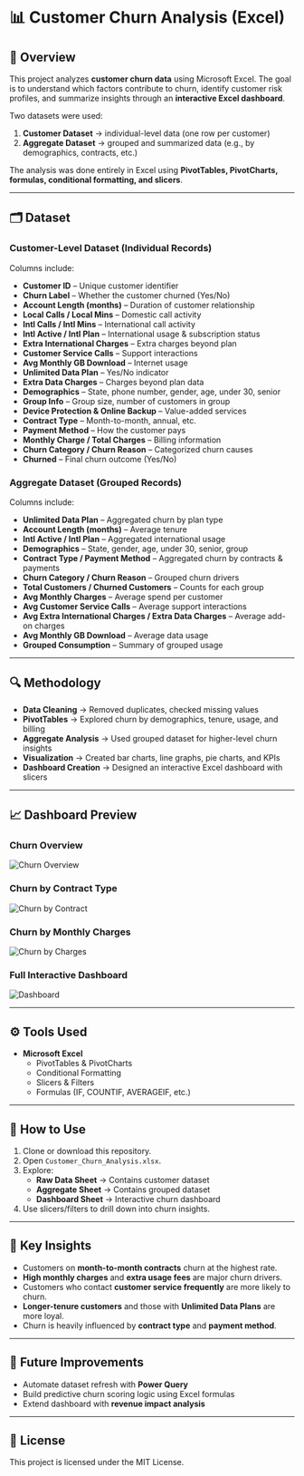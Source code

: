 # 📊 Customer Churn Analysis (Excel)  

## 📌 Overview  
This project analyzes **customer churn data** using Microsoft Excel. The goal is to understand which factors contribute to churn, identify customer risk profiles, and summarize insights through an **interactive Excel dashboard**.  

Two datasets were used:  
1. **Customer Dataset** → individual-level data (one row per customer)  
2. **Aggregate Dataset** → grouped and summarized data (e.g., by demographics, contracts, etc.)  

The analysis was done entirely in Excel using **PivotTables, PivotCharts, formulas, conditional formatting, and slicers**.  

---

## 🗂 Dataset  

### Customer-Level Dataset (Individual Records)  
Columns include:  
- **Customer ID** – Unique customer identifier  
- **Churn Label** – Whether the customer churned (Yes/No)  
- **Account Length (months)** – Duration of customer relationship  
- **Local Calls / Local Mins** – Domestic call activity  
- **Intl Calls / Intl Mins** – International call activity  
- **Intl Active / Intl Plan** – International usage & subscription status  
- **Extra International Charges** – Extra charges beyond plan  
- **Customer Service Calls** – Support interactions  
- **Avg Monthly GB Download** – Internet usage  
- **Unlimited Data Plan** – Yes/No indicator  
- **Extra Data Charges** – Charges beyond plan data  
- **Demographics** – State, phone number, gender, age, under 30, senior  
- **Group Info** – Group size, number of customers in group  
- **Device Protection & Online Backup** – Value-added services  
- **Contract Type** – Month-to-month, annual, etc.  
- **Payment Method** – How the customer pays  
- **Monthly Charge / Total Charges** – Billing information  
- **Churn Category / Churn Reason** – Categorized churn causes  
- **Churned** – Final churn outcome (Yes/No)  

### Aggregate Dataset (Grouped Records)  
Columns include:  
- **Unlimited Data Plan** – Aggregated churn by plan type  
- **Account Length (months)** – Average tenure  
- **Intl Active / Intl Plan** – Aggregated international usage  
- **Demographics** – State, gender, age, under 30, senior, group  
- **Contract Type / Payment Method** – Aggregated churn by contracts & payments  
- **Churn Category / Churn Reason** – Grouped churn drivers  
- **Total Customers / Churned Customers** – Counts for each group  
- **Avg Monthly Charges** – Average spend per customer  
- **Avg Customer Service Calls** – Average support interactions  
- **Avg Extra International Charges / Extra Data Charges** – Average add-on charges  
- **Avg Monthly GB Download** – Average data usage  
- **Grouped Consumption** – Summary of grouped usage  

---

## 🔍 Methodology  
- **Data Cleaning** → Removed duplicates, checked missing values  
- **PivotTables** → Explored churn by demographics, tenure, usage, and billing  
- **Aggregate Analysis** → Used grouped dataset for higher-level churn insights  
- **Visualization** → Created bar charts, line graphs, pie charts, and KPIs  
- **Dashboard Creation** → Designed an interactive Excel dashboard with slicers  

---

## 📈 Dashboard Preview  

### Churn Overview  
![Churn Overview](images/churn_overview.png)  

### Churn by Contract Type  
![Churn by Contract](images/churn_contract.png)  

### Churn by Monthly Charges  
![Churn by Charges](images/churn_charges.png)  

### Full Interactive Dashboard  
![Dashboard](images/dashboard.png)  

---

## ⚙️ Tools Used  
- **Microsoft Excel**  
  - PivotTables & PivotCharts  
  - Conditional Formatting  
  - Slicers & Filters  
  - Formulas (IF, COUNTIF, AVERAGEIF, etc.)  

---

## 🚀 How to Use  
1. Clone or download this repository.  
2. Open `Customer_Churn_Analysis.xlsx`.  
3. Explore:  
   - **Raw Data Sheet** → Contains customer dataset  
   - **Aggregate Sheet** → Contains grouped dataset  
   - **Dashboard Sheet** → Interactive churn dashboard  
4. Use slicers/filters to drill down into churn insights.  

---

## 📌 Key Insights  
- Customers on **month-to-month contracts** churn at the highest rate.  
- **High monthly charges** and **extra usage fees** are major churn drivers.  
- Customers who contact **customer service frequently** are more likely to churn.  
- **Longer-tenure customers** and those with **Unlimited Data Plans** are more loyal.  
- Churn is heavily influenced by **contract type** and **payment method**.  

---

## 🔮 Future Improvements  
- Automate dataset refresh with **Power Query**  
- Build predictive churn scoring logic using Excel formulas  
- Extend dashboard with **revenue impact analysis**  

---

## 📝 License  
This project is licensed under the MIT License.  
